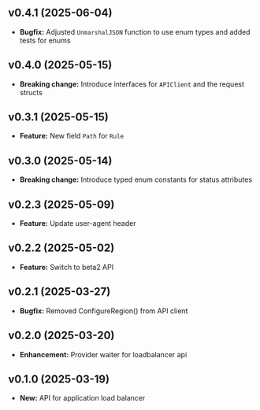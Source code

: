 ## v0.4.1 (2025-06-04)
- **Bugfix:** Adjusted `UnmarshalJSON` function to use enum types and added tests for enums

## v0.4.0 (2025-05-15)
- **Breaking change:** Introduce interfaces for `APIClient` and the request structs

## v0.3.1 (2025-05-15)
- **Feature:** New field `Path` for `Rule`

## v0.3.0 (2025-05-14)
- **Breaking change:** Introduce typed enum constants for status attributes

## v0.2.3 (2025-05-09)
- **Feature:** Update user-agent header

## v0.2.2 (2025-05-02)
- **Feature:** Switch to beta2 API

## v0.2.1 (2025-03-27)
- **Bugfix:** Removed ConfigureRegion() from API client

## v0.2.0 (2025-03-20)
- **Enhancement:** Provider waiter for loadbalancer api

## v0.1.0 (2025-03-19)
- **New:** API for application load balancer
